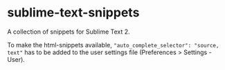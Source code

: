 # sublime-text-snippets
A collection of snippets for Sublime Text 2.

To make the html-snippets available, `"auto_complete_selector": "source, text"` has to be added to the user settings file (Preferences > Settings - User).
